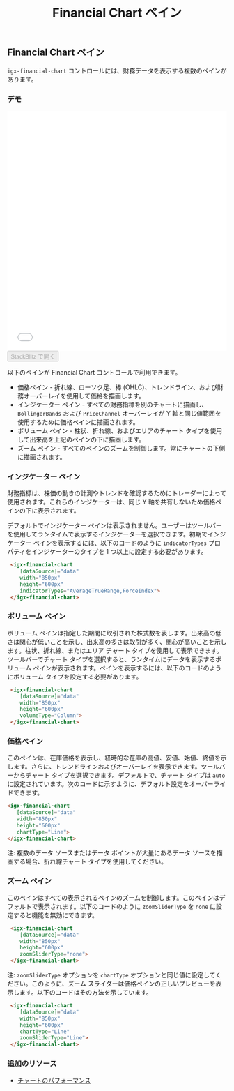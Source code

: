 ﻿---
title: Financial Chart ペイン
_description: Ignite UI for Angular Financial Chart コンポーネントは簡易な API を使用してファイナンシャル データを表示できます。ユーザーがデータにバインド後にチャートがデータの可視化オプションを複数提供します。
_keywords: Ignite UI for Angular, Angular, ネイティブ Angular コンポーネント スィート, ネイティブ Angular コントロール, ネイティブ Angular コンポーネント, ネイティブ Angular コンポーネント ライブラリ, Angular チャート, Angular チャート コントロール, Angular チャート例, Angular チャート コンポーネント, Angular Financial Chart
_language: ja
---
## Financial Chart ペイン

`igx-financial-chart` コントロールには、財務データを表示する複数のペインがあります。

### デモ
<div class="sample-container" style="height: 550px">
    <iframe id="financial-chart-panes-iframe" src='{environment:demosBaseUrl}/financial-chart-panes' width="100%" height="100%" seamless frameBorder="0" onload="onSampleIframeContentLoaded(this);"></iframe>
</div>
<div>
    <button data-localize="stackblitz" disabled class="stackblitz-btn"   data-iframe-id="financial-chart-panes-iframe" data-demos-base-url="{environment:demosBaseUrl}">StackBlitz で開く
    </button>
</div>

以下のペインが Financial Chart コントロールで利用できます。
* 価格ペイン - 折れ線、ローソク足、棒 (OHLC)、トレンドライン、および財務オーバーレイを使用して価格を描画します。
* インジケーター ペイン - すべての財務指標を別のチャートに描画し、`BollingerBands` および `PriceChannel` オーバーレイが Y 軸と同じ値範囲を使用するために価格ペインに描画されます。
* ボリューム ペイン - 柱状、折れ線、およびエリアのチャート タイプを使用して出来高を上記のペインの下に描画します。
* ズーム ペイン - すべてのペインのズームを制御します。常にチャートの下側に描画されます。

### インジケーター ペイン
財務指標は、株価の動きの計測やトレンドを確認するためにトレーダーによって使用されます。これらのインジケーターは、同じ Y 軸を共有しないため価格ペインの下に表示されます。

デフォルトでインジケーター ペインは表示されません。ユーザーはツールバーを使用してランタイムで表示するインジケーターを選択できます。初期でインジケーター ペインを表示するには、以下のコードのように `indicatorTypes` プロパティをインジケーターのタイプを 1 つ以上に設定する必要があります。

```html
 <igx-financial-chart
    [dataSource]="data"
    width="850px"
    height="600px"
    indicatorTypes="AverageTrueRange,ForceIndex">
 </igx-financial-chart>
```

### ボリューム ペイン
ボリューム ペインは指定した期間に取引された株式数を表します。出来高の低さは関心が低いことを示し、出来高の多さは取引が多く、関心が高いことを示します。柱状、折れ線、またはエリア チャート タイプを使用して表示できます。ツールバーでチャート タイプを選択すると、ランタイムにデータを表示するボリューム ペインが表示されます。ペインを表示するには、以下のコードのようにボリューム タイプを設定する必要があります。

```html
 <igx-financial-chart
    [dataSource]="data"
    width="850px"
    height="600px"
    volumeType="Column">
 </igx-financial-chart>
```

### 価格ペイン
このペインは、在庫価格を表示し、経時的な在庫の高値、安値、始値、終値を示します。さらに、トレンドラインおよびオーバーレイを表示できます。ツールバーからチャート タイプを選択できます。デフォルトで、チャート タイプは `auto` に設定されています。次のコードに示すように、デフォルト設定をオーバーライドできます。

 ```html
 <igx-financial-chart
    [dataSource]="data"
    width="850px"
    height="600px"
    chartType="Line">
 </igx-financial-chart>
```

注: 複数のデータ ソースまたはデータ ポイントが大量にあるデータ ソースを描画する場合、折れ線チャート タイプを使用してください。

### ズーム ペイン
このペインはすべての表示されるペインのズームを制御します。このペインはデフォルトで表示されます。以下のコードのように `zoomSliderType` を `none` に設定すると機能を無効にできます。

```html
 <igx-financial-chart
    [dataSource]="data"
    width="850px"
    height="600px"
    zoomSliderType="none">
 </igx-financial-chart>
```

注: `zoomSliderType` オプションを `chartType` オプションと同じ値に設定してください。このように、ズーム スライダーは価格ペインの正しいプレビューを表示します。以下のコードはその方法を示しています。

```html
 <igx-financial-chart
    [dataSource]="data"
    width="850px"
    height="600px"
    chartType="Line"
    zoomSliderType="Line">
 </igx-financial-chart>
```


<div class="divider--half"></div>

### 追加のリソース
<div class="divider--half"></div>

* [チャートのパフォーマンス](financialchart_performance.md)